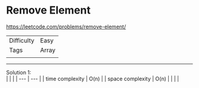 # Remove Element

https://leetcode.com/problems/remove-element/

|  |  |
|  ---  | ---  |
| Difficulty  | Easy |
| Tags  | Array |
|  |  |

---

Solution 1:  
|  |  |
|  ---  | ---  |
| time complexity | O(n) |
| space complexity | O(n) |
|  |  |

